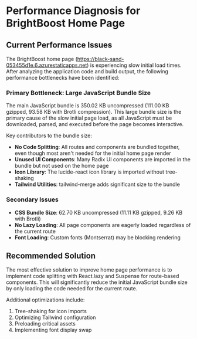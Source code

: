 # Performance Diagnosis for BrightBoost Home Page

## Current Performance Issues

The BrightBoost home page (https://black-sand-053455d1e.6.azurestaticapps.net) is experiencing slow initial load times. After analyzing the application code and build output, the following performance bottlenecks have been identified:

### Primary Bottleneck: Large JavaScript Bundle Size

The main JavaScript bundle is 350.02 KB uncompressed (111.00 KB gzipped, 93.58 KB with Brotli compression). This large bundle size is the primary cause of the slow initial page load, as all JavaScript must be downloaded, parsed, and executed before the page becomes interactive.

Key contributors to the bundle size:

- **No Code Splitting**: All routes and components are bundled together, even though most aren't needed for the initial home page render
- **Unused UI Components**: Many Radix UI components are imported in the bundle but not used on the home page
- **Icon Library**: The lucide-react icon library is imported without tree-shaking
- **Tailwind Utilities**: tailwind-merge adds significant size to the bundle

### Secondary Issues

- **CSS Bundle Size**: 62.70 KB uncompressed (11.11 KB gzipped, 9.26 KB with Brotli)
- **No Lazy Loading**: All page components are eagerly loaded regardless of the current route
- **Font Loading**: Custom fonts (Montserrat) may be blocking rendering

## Recommended Solution

The most effective solution to improve home page performance is to implement code splitting with React.lazy and Suspense for route-based components. This will significantly reduce the initial JavaScript bundle size by only loading the code needed for the current route.

Additional optimizations include:

1. Tree-shaking for icon imports
2. Optimizing Tailwind configuration
3. Preloading critical assets
4. Implementing font display swap
